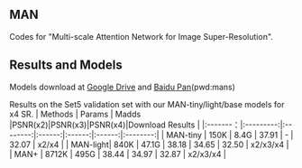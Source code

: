 ## MAN
Codes for "Multi-scale Attention Network for Image Super-Resolution".


## Results and Models


Models download at [Google Drive](https://drive.google.com/drive/folders/1sARYFkVeTIFVCa2EnZg9TjZvirDvUNOL?usp=sharing) and [Baidu Pan](https://pan.baidu.com/s/15CTY-mgdTuOc1I8mzIA4Ug?pwd=mans)(pwd:mans)


Results on the Set5 validation set with our MAN-tiny/light/base models for x4 SR.
| Methods  |  Params   |  Madds   |PSNR(x2)|PSNR(x3)|PSNR(x4)|Download Results  |
|:-------：|:---------:|:--------:|:------:|:------:|:------:|:--------:|
| MAN-tiny |      150K |     8.4G | 37.91  | -      | 32.07  | x2/x4    |
| MAN-light|      840K |    47.1G | 38.18  | 34.65  | 32.50  | x2/x3/x4 |
| MAN+     |     8712K |     495G | 38.44  | 34.97  | 32.87  | x2/x3/x4 |
